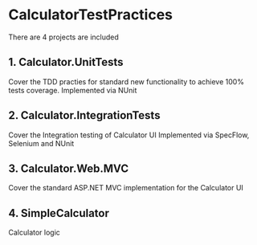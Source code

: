 # CalculatorTestPractices

There are 4 projects are included

## 1. Calculator.UnitTests
Cover the TDD practies for standard new functionality to achieve 100% tests coverage. 
Implemented via NUnit

## 2. Calculator.IntegrationTests
Cover the Integration testing of Calculator UI
Implemented via SpecFlow, Selenium and NUnit

## 3. Calculator.Web.MVC
Cover the standard ASP.NET MVC implementation for the Calculator UI

## 4. SimpleCalculator
Calculator logic
